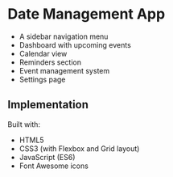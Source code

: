 # Date Management App


- A sidebar navigation menu
- Dashboard with upcoming events
- Calendar view
- Reminders section
- Event management system
- Settings page

## Implementation

Built with:
- HTML5
- CSS3 (with Flexbox and Grid layout)
- JavaScript (ES6)
- Font Awesome icons
